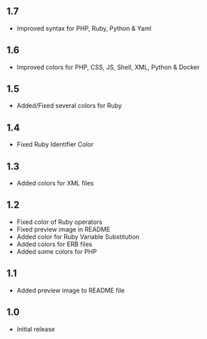 ## 1.7

- Improved syntax for PHP, Ruby, Python & Yaml

## 1.6

- Improved colors for PHP, CSS, JS, Shell, XML, Python & Docker

## 1.5

- Added/Fixed several colors for Ruby

## 1.4

- Fixed Ruby Identifier Color

## 1.3

- Added colors for XML files

## 1.2

- Fixed color of Ruby operators
- Fixed preview image in README
- Added color for Ruby Variable Substitution
- Added colors for ERB files
- Added some colors for PHP

## 1.1

- Added preview image to README file

## 1.0

- Initial release
